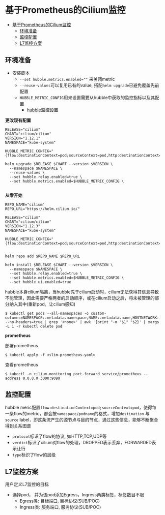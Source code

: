 # 基于Prometheus的Cilium监控

- [基于Prometheus的Cilium监控](#基于prometheus的cilium监控)
  - [环境准备](#环境准备)
  - [监控配置](#监控配置)
  - [L7监控方案](#l7监控方案)
## 环境准备

- 安装脚本
  - `--set hubble.metrics.enabled=""` 来关闭metric
  - `--reuse-values`可以复用已有的value, 搭配`helm upgrade`已避免覆盖先前配置
  - `HUBBLE_METRIC_CONFIG`用来设置需要从hubble中获取的监控指标以及其配置
    - [hubble监控设置](https://docs.cilium.io/en/stable/operations/metrics/)

**更改现有配置**

```shell
RELEASE="cilium"
CHART="cilium/cilium"
VERSION="1.12.1"
NAMESPACE="kube-system"

HUBBLE_METRIC_CONFIG="{flow:destinationContext=pod;sourceContext=pod,http:destinationContext=pod;sourceContext=pod}"

helm upgrade $RELEASE $CHART --version $VERSION \
  --namespace $NAMESPACE \
  --reuse-values \
  --set hubble.relay.enabled=true \
  --set hubble.metrics.enabled=$HUBBLE_METRIC_CONFIG \
   
```


**从零开始**

```shell
REPO_NAME="cilium"
REPO_URL="https://helm.cilium.io/"

RELEASE="cilium"
CHART="cilium/cilium"
VERSION="1.12.3"
NAMESPACE="kube-system"

HUBBLE_METRIC_CONFIG="{flow:destinationContext=pod;sourceContext=pod,http:destinationContext=pod;sourceContext=pod}"


helm repo add $REPO_NAME $REPO_URL

helm install $RELEASE $CHART --version $VERSION \
  --namespace $NAMESPACE \
  --set hubble.relay.enabled=true \
  --set hubble.metrics.enabled=$HUBBLE_METRIC_CONFIG \
  --set hubble.ui.enabled=true 
```

hubble本身cilium隔离，当hubble先于cilium启动时，cilium无法获得其信息导致不能管理，因此需要严格两者的启动顺序，或在cilium启动之后，将未被管理的部分纳入其中(重新pod，让cilium感知)

```shell
$ kubectl get pods --all-namespaces -o custom-columns=NAMESPACE:.metadata.namespace,NAME:.metadata.name,HOSTNETWORK:.spec.hostNetwork --no-headers=true | grep '<none>' | awk '{print "-n "$1" "$2}' | xargs -L 1 -r kubectl delete pod
```

**prometheus**

部署prometheus

```shell
$ kubectl apply -f <slim-prometheus-yaml>
```

查看prometheus

```shell
$ kubectl -n cilium-monitoring port-forward service/prometheus --address 0.0.0.0 3000:9090
```

## 监控配置

hubble meric配置`flow:destinationContext=pod;sourceContext=pod`，使得每一条flow的metric，都会按`namespace/podname`的格式，增加`destination` 与 `source` label，即这条流产生的源节点与目的节点，通过这些信息，能够不断聚合得到关系图谱
- `protocol`标识了flow的协议, 如HTTP,TCP,UDP等
- `verdict`标识了cilium对flow的处理，DROPPED表示丢弃，FORWARDED表示让行
- `type`标识了flow的层级


## L7监控方案


用户定义L7监控的目标
- 选择pod， 并为该pod添加Egress，Ingress两类标签，标签数目不限
  - Egress类: 目标端口, 目标协议(SUB/POC)
  - Ingress类: 服务端口, 服务协议(SUB/POC)